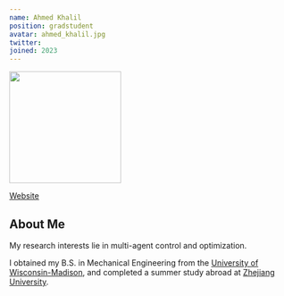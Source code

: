 ```yaml
---
name: Ahmed Khalil
position: gradstudent
avatar: ahmed_khalil.jpg
twitter: 
joined: 2023
---
```


<img width="200" src="{{site.baseurl}}/images/people/{{page.avatar}}" data-action="zoom">

<i class="fa fa-newspaper-o"></i> <a href="https://itsahmedkhalil.github.io/" target="_blank">Website</a>

## About Me
My research interests lie in multi-agent control and optimization.

I obtained my B.S. in Mechanical Engineering from the [University of Wisconsin-Madison](https://engineering.wisc.edu/programs/degrees/mechanical-engineering-bs/), and completed a summer study abroad at [Zhejiang University](https://www.zju.edu.cn/english/). 
